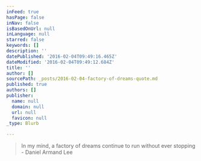 ```yaml
---
inFeed: true
hasPage: false
inNav: false
isBasedOnUrl: null
inLanguage: null
starred: false
keywords: []
description: ''
datePublished: '2016-02-04T09:49:16.465Z'
dateModified: '2016-02-04T09:49:12.684Z'
title: ''
author: []
sourcePath: _posts/2016-02-04-factory-of-dreams-quote.md
published: true
authors: []
publisher:
  name: null
  domain: null
  url: null
  favicon: null
_type: Blurb

---
```

> In my mind, a factory of dreams continue to run without ever stopping - Daniel Armand Lee